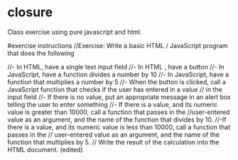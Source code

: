 # closure
Class exercise using pure javascript and html.

#exercise instructions
//Exercise: Write a basic HTML / JavaScript program that does the following

  //- In HTML, have a single text input field
  //- In HTML , have a button
  //- In JavaScript, have a function divides a number by 10
  //- In JavaScript, have a function that multiplies a number by 5
  //- When the button is clicked, call a JavaScript function that checks if the user has entered in a value 
	// in the input field
  //- If there is no value, put an appropriate message in an alert box telling the user to enter something
  //- If there is a value, and its numeric value is greater than 10000, call a function that passes in the 
	//user-entered value as an argument, and the name of the function that divides by 10.
  //-If there is a value, and its numeric value is less than 10000, call a function that passes in the 
	// user-entered value as an argument, and the name of the function that multiplies by 5. 
	// Write the result of the calculation into the HTML document. (edited)
